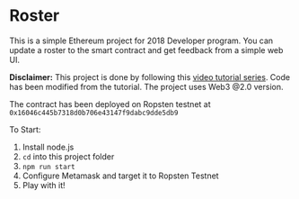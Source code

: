 # Roster

This is a simple Ethereum project for 2018 Developer program. You can update a roster to the smart contract and get feedback from a simple web UI.

**Disclaimer:** This project is done by following this [video tutorial series](https://www.youtube.com/watch?v=QdG9xsOolJ4&list=PL0lNJEnwfVVMuX2Ds19Wj_7Mcze3FDJr3&index=3). Code has been modified from the tutorial. The project uses Web3 @2.0 version.

The contract has been deployed on Ropsten testnet at ```0x16046c445b7318d0b706e43147f9dabc9dde5db9```

To Start:
1. Install node.js
2. ```cd``` into this project folder
3. ```npm run start```
4. Configure Metamask and target it to Ropsten Testnet
5. Play with it!
